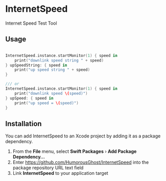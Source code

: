 # InternetSpeed

Internet Speed Test Tool

## Usage

```swift

InternetSpeed.instance.startMonitor(1) { speed in
    print("downlink speed string " + speed)
} upSpeedString: { speed in
    print("up speed string " + speed)
}

/// or
InternetSpeed.instance.startMonitor(1) { speed in
    print("downlink speed \(speed)")
} upSpeed: { speed in
    print("up speed = \(speed)")
}
```

## Installation

You can add InternetSpeed to an Xcode project by adding it as a package dependency.

1. From the **File** menu, select **Swift Packages** › **Add Package Dependency…**
2. Enter https://github.com/HumorousGhost/InternetSpeed into the package repository URL text field
3. Link **InternetSpeed** to your application target
